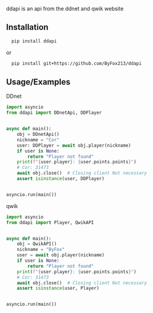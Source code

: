 ddapi is an api from the ddnet and qwik website
## Installation

```bash
  pip install ddapi
```
or
```bash
  pip install git+https://github.com/ByFox213/ddapi
```
    
## Usage/Examples

DDnet
```python
import asyncio
from ddapi import DDnetApi, DDPlayer


async def main():
    obj = DDnetApi()
    nickname = "Cor"
    user: DDPlayer = await obj.player(nickname)
    if user is None:
        return "Player not found"
    print(f"{user.player}: {user.points.points}")
    # Cor: 31473 
    await obj.close()  # Closing client Not necessary
    assert isinstance(user, DDPlayer)


asyncio.run(main())
```

qwik

```python
import asyncio
from ddapi import Player, QwikAPI


async def main():
    obj = QwikAPI()
    nickname = "ByFox"
    user = await obj.player(nickname)
    if user is None:
        return "Player not found"
    print(f"{user.player}: {user.points.points}")
    # Cor: 31473 
    await obj.close()  # Closing client Not necessary
    assert isinstance(user, Player)


asyncio.run(main())
```
